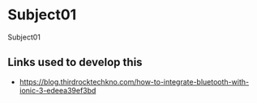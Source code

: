# Subject01
Subject01


## Links used to develop this
* https://blog.thirdrocktechkno.com/how-to-integrate-bluetooth-with-ionic-3-edeea39ef3bd